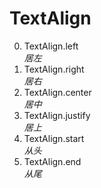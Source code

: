 # TextAlign

0. TextAlign.left<br>*居左*
1. TextAlign.right<br>*居右*
2. TextAlign.center<br>*居中*
3. TextAlign.justify<br>*居上*
4. TextAlign.start<br>*从头*
5. TextAlign.end<br>*从尾*
